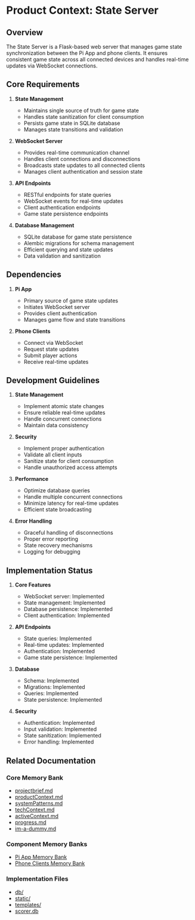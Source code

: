# Product Context: State Server

## Overview

The State Server is a Flask-based web server that manages game state synchronization between the Pi App and phone clients. It ensures consistent game state across all connected devices and handles real-time updates via WebSocket connections.

## Core Requirements

1. **State Management**

   - Maintains single source of truth for game state
   - Handles state sanitization for client consumption
   - Persists game state in SQLite database
   - Manages state transitions and validation

2. **WebSocket Server**

   - Provides real-time communication channel
   - Handles client connections and disconnections
   - Broadcasts state updates to all connected clients
   - Manages client authentication and session state

3. **API Endpoints**

   - RESTful endpoints for state queries
   - WebSocket events for real-time updates
   - Client authentication endpoints
   - Game state persistence endpoints

4. **Database Management**
   - SQLite database for game state persistence
   - Alembic migrations for schema management
   - Efficient querying and state updates
   - Data validation and sanitization

## Dependencies

1. **Pi App**

   - Primary source of game state updates
   - Initiates WebSocket server
   - Provides client authentication
   - Manages game flow and state transitions

2. **Phone Clients**
   - Connect via WebSocket
   - Request state updates
   - Submit player actions
   - Receive real-time updates

## Development Guidelines

1. **State Management**

   - Implement atomic state changes
   - Ensure reliable real-time updates
   - Handle concurrent connections
   - Maintain data consistency

2. **Security**

   - Implement proper authentication
   - Validate all client inputs
   - Sanitize state for client consumption
   - Handle unauthorized access attempts

3. **Performance**

   - Optimize database queries
   - Handle multiple concurrent connections
   - Minimize latency for real-time updates
   - Efficient state broadcasting

4. **Error Handling**
   - Graceful handling of disconnections
   - Proper error reporting
   - State recovery mechanisms
   - Logging for debugging

## Implementation Status

1. **Core Features**

   - WebSocket server: Implemented
   - State management: Implemented
   - Database persistence: Implemented
   - Client authentication: Implemented

2. **API Endpoints**

   - State queries: Implemented
   - Real-time updates: Implemented
   - Authentication: Implemented
   - Game state persistence: Implemented

3. **Database**

   - Schema: Implemented
   - Migrations: Implemented
   - Queries: Implemented
   - State persistence: Implemented

4. **Security**
   - Authentication: Implemented
   - Input validation: Implemented
   - State sanitization: Implemented
   - Error handling: Implemented

## Related Documentation

### Core Memory Bank

- [projectbrief.md](../../memory-bank/projectbrief.md)
- [productContext.md](../../memory-bank/productContext.md)
- [systemPatterns.md](../../memory-bank/systemPatterns.md)
- [techContext.md](../../memory-bank/techContext.md)
- [activeContext.md](../../memory-bank/activeContext.md)
- [progress.md](../../memory-bank/progress.md)
- [im-a-dummy.md](../../memory-bank/im-a-dummy.md)

### Component Memory Banks

- [Pi App Memory Bank](../../pi_app/memory-bank/)
- [Phone Clients Memory Bank](../../phone_clients/memory-bank/)

### Implementation Files

- [db/](../db/)
- [static/](../static/)
- [templates/](../templates/)
- [scorer.db](../scorer.db)
